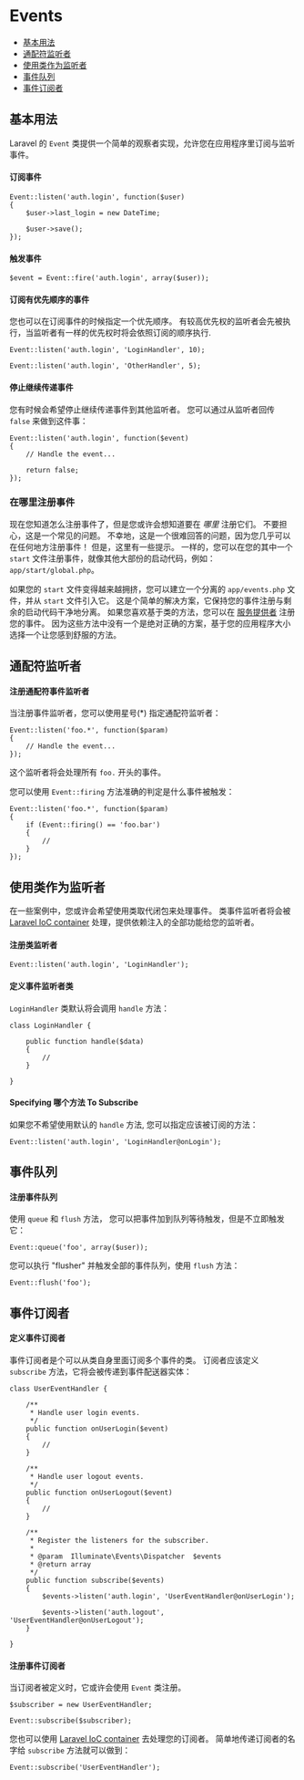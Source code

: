 # Events

- [基本用法](#basic-usage)
- [通配符监听者](#wildcard-listeners)
- [使用类作为监听者](#using-classes-as-listeners)
- [事件队列](#queued-events)
- [事件订阅者](#event-subscribers)

<a name="basic-usage"></a>
## 基本用法

Laravel 的 `Event` 类提供一个简单的观察者实现，允许您在应用程序里订阅与监听事件。

#### 订阅事件

	Event::listen('auth.login', function($user)
	{
		$user->last_login = new DateTime;

		$user->save();
	});

#### 触发事件

	$event = Event::fire('auth.login', array($user));

#### 订阅有优先顺序的事件

您也可以在订阅事件的时候指定一个优先顺序。 有较高优先权的监听者会先被执行，当监听者有一样的优先权时将会依照订阅的顺序执行.

	Event::listen('auth.login', 'LoginHandler', 10);

	Event::listen('auth.login', 'OtherHandler', 5);

#### 停止继续传递事件

您有时候会希望停止继续传递事件到其他监听者。 您可以通过从监听者回传 `false` 来做到这件事：

	Event::listen('auth.login', function($event)
	{
		// Handle the event...

		return false;
	});

### 在哪里注册事件

现在您知道怎么注册事件了，但是您或许会想知道要在 _哪里_ 注册它们。 不要担心，这是一个常见的问题。 不幸地，这是一个很难回答的问题，因为您几乎可以在任何地方注册事件！ 但是，这里有一些提示。 一样的，您可以在您的其中一个 `start` 文件注册事件，就像其他大部份的启动代码，例如： `app/start/global.php`。

如果您的 `start` 文件变得越来越拥挤，您可以建立一个分离的 `app/events.php` 文件，并从 `start` 文件引入它。 这是个简单的解决方案，它保持您的事件注册与剩余的启动代码干净地分离。 如果您喜欢基于类的方法，您可以在 [服务提供者](/docs/ioc#service-providers) 注册您的事件。 因为这些方法中没有一个是绝对正确的方案，基于您的应用程序大小选择一个让您感到舒服的方法。

<a name="wildcard-listeners"></a>
## 通配符监听者

#### 注册通配符事件监听者

当注册事件监听者，您可以使用星号(*) 指定通配符监听者：

	Event::listen('foo.*', function($param)
	{
		// Handle the event...
	});

这个监听者将会处理所有 `foo.` 开头的事件。

您可以使用 `Event::firing` 方法准确的判定是什么事件被触发：

	Event::listen('foo.*', function($param)
	{
		if (Event::firing() == 'foo.bar')
		{
			//
		}
	});

<a name="using-classes-as-listeners"></a>
## 使用类作为监听者

在一些案例中，您或许会希望使用类取代闭包来处理事件。 类事件监听者将会被 [Laravel IoC container](/docs/ioc) 处理，提供依赖注入的全部功能给您的监听者。

#### 注册类监听者

	Event::listen('auth.login', 'LoginHandler');

#### 定义事件监听者类

`LoginHandler` 类默认将会调用 `handle` 方法：

	class LoginHandler {

		public function handle($data)
		{
			//
		}

	}

#### Specifying 哪个方法 To Subscribe

如果您不希望使用默认的 `handle` 方法, 您可以指定应该被订阅的方法：

	Event::listen('auth.login', 'LoginHandler@onLogin');

<a name="queued-events"></a>
## 事件队列

#### 注册事件队列

使用 `queue` 和 `flush` 方法， 您可以把事件加到队列等待触发，但是不立即触发它：

	Event::queue('foo', array($user));

您可以执行 "flusher" 并触发全部的事件队列，使用 `flush` 方法：

	Event::flush('foo');

<a name="event-subscribers"></a>
## 事件订阅者

#### 定义事件订阅者

事件订阅者是个可以从类自身里面订阅多个事件的类。 订阅者应该定义 `subscribe` 方法，它将会被传递到事件配送器实体：

	class UserEventHandler {

		/**
		 * Handle user login events.
		 */
		public function onUserLogin($event)
		{
			//
		}

		/**
		 * Handle user logout events.
		 */
		public function onUserLogout($event)
		{
			//
		}

		/**
		 * Register the listeners for the subscriber.
		 *
		 * @param  Illuminate\Events\Dispatcher  $events
		 * @return array
		 */
		public function subscribe($events)
		{
			$events->listen('auth.login', 'UserEventHandler@onUserLogin');

			$events->listen('auth.logout', 'UserEventHandler@onUserLogout');
		}

	}

#### 注册事件订阅者

当订阅者被定义时，它或许会使用 `Event` 类注册。

	$subscriber = new UserEventHandler;

	Event::subscribe($subscriber);

您也可以使用 [Laravel IoC container](/docs/ioc) 去处理您的订阅者。 简单地传递订阅者的名字给 `subscribe` 方法就可以做到：

	Event::subscribe('UserEventHandler');


